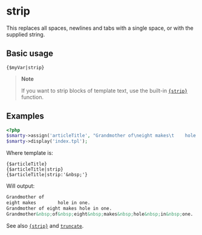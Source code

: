 # strip

This replaces all spaces, newlines and tabs with a single space, or with
the supplied string.

## Basic usage

```smarty
{$myVar|strip}
```

> **Note**
>
> If you want to strip blocks of template text, use the built-in
> [`{strip}`](../language-builtin-functions/language-function-strip.md) function.

## Examples

```php
<?php
$smarty->assign('articleTitle', "Grandmother of\neight makes\t    hole in one.");
$smarty->display('index.tpl');
```

Where template is:

```smarty
{$articleTitle}
{$articleTitle|strip}
{$articleTitle|strip:'&nbsp;'}
```

Will output:

```html
Grandmother of
eight makes        hole in one.
Grandmother of eight makes hole in one.
Grandmother&nbsp;of&nbsp;eight&nbsp;makes&nbsp;hole&nbsp;in&nbsp;one.
```

See also [`{strip}`](../language-builtin-functions/language-function-strip.md) and
[`truncate`](language-modifier-truncate.md).
